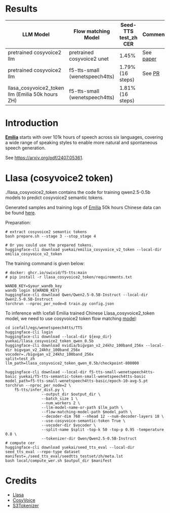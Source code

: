 # Results
|        LLM Model                               | Flow matching Model | Seed-TTS test_zh CER  | Comment                                           |
|---------------------------------------|----------|-----------|--------|
| pretrained cosyvoice2 llm | pretrained cosyvoice2 unet |  1.45%   | See [paper](https://arxiv.org/abs/2412.10117)|
| pretrained cosyvoice2 llm | f5-tts-small (wenetspeech4tts) |  1.79% (16 steps)   | See [PR](https://github.com/k2-fsa/icefall/pull/1880)|
| llasa_cosyvoice2_token llm (Emilia 50k hours ZH) | f5-tts-small (wenetspeech4tts) |  1.81% (16 steps)   | |

# Introduction

[**Emilia**](https://huggingface.co/datasets/amphion/Emilia-Dataset) starts with over 101k
hours of speech across six languages, covering a wide range of speaking styles to enable more natural and spontaneous speech generation.

See https://arxiv.org/pdf/2407.05361.

# Llasa (cosyvoice2 token)

./llasa_cosyvoice2_token contains the code for training qwen2.5-0.5b models to predict cosyvoice2 semantic tokens.

Generated samples and training logs of [Emilia](https://huggingface.co/datasets/amphion/Emilia-Dataset) 50k hours Chinese data can be found [here](https://huggingface.co/yuekai/llasa_cosyvoice2_token_qwen_0.5b/tree/main).

Preparation:

```
# extract cosyvoice2 semantic tokens
bash prepare.sh --stage 3 --stop_stage 4

# Or you could use the prepared tokens.
huggingface-cli download yuekai/emilia_cosyvoice_v2_token --local-dir emilia_cosyvoice_v2_token
```

The training command is given below:

```
# docker: ghcr.io/swivid/f5-tts:main
# pip install -r llasa_cosyvoice2_token/requirements.txt

WANDB_KEY=$your_wandb_key
wandb login ${WANDB_KEY}
huggingface-cli download Qwen/Qwen2.5-0.5B-Instruct --local-dir Qwen2.5-0.5B-Instruct
torchrun --nproc_per_node=8 train.py config.json
```

To inference with Icefall Emilia trained Chinese Llasa_cosyvoice2_token model, we need to use cosyvoice2 token flow matching [model](https://github.com/k2-fsa/icefall/pull/1880):
```
cd icefall/egs/wenetspeech4tts/TTS
huggingface-cli login
huggingface-cli download --local-dir ${exp_dir} yuekai/llasa_cosyvoice2_token_qwen_0.5b
huggingface-cli download nvidia/bigvgan_v2_24khz_100band_256x --local-dir bigvgan_v2_24khz_100band_256x
vocoder=./bigvgan_v2_24khz_100band_256x
split=test_zh
llm_path=llasa_cosyvoice2_token_qwen_0.5b/checkpoint-800000

huggingface-cli download --local-dir f5-tts-small-wenetspeech4tts-basic yuekai/f5-tts-semantic-token-small-wenetspeech4tts-basic
model_path=f5-tts-small-wenetspeech4tts-basic/epoch-10-avg-5.pt
torchrun --nproc_per_node=2 \
    f5-tts/infer_dist.py \
                --output_dir $output_dir \
                --batch_size 1 \
                --num_workers 2 \
                --llm-model-name-or-path $llm_path \
                --flow-matching-model-path $model_path \
                --decoder-dim 768 --nhead 12 --num-decoder-layers 18 \
                --use-cosyvoice-semantic-token True \
                --vocoder-dir $vocoder \
                --split-name $split -top-k 50 -top-p 0.95 -temperature 0.8 \
                --tokenizer-dir Qwen/Qwen2.5-0.5B-Instruct
# compute cer
huggingface-cli download yuekai/seed_tts_eval --local-dir seed_tts_eval --repo-type dataset
manifest=./seed_tts_eval/seedtts_testset/zh/meta.lst
bash local/compute_wer.sh $output_dir $manifest
```

# Credits
- [Llasa](https://arxiv.org/abs/2502.04128)
- [CosyVoice](https://github.com/FunAudioLLM/CosyVoice)
- [S3Tokenizer](https://github.com/xingchensong/S3Tokenizer/tree/main)

